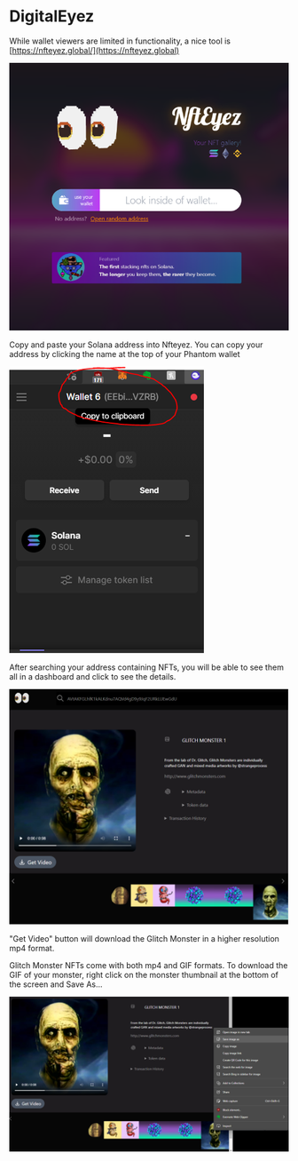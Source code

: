 # DigitalEyez

While wallet viewers are limited in functionality, a nice tool is [https://nfteyez.global/](https://nfteyez.global)

![](<../.gitbook/assets/image (9).png>)

Copy and paste your Solana address into Nfteyez. You can copy your address by clicking the name at the top of your Phantom wallet

![](<../.gitbook/assets/image (11).png>)

After searching your address containing NFTs, you will be able to see them all in a dashboard and click to see the details.

![](<../.gitbook/assets/image (5).png>)

"Get Video" button will download the Glitch Monster in a higher resolution mp4 format. 

Glitch Monster NFTs come with both mp4 and GIF formats. To download the GIF of your monster, right click on the monster thumbnail at the bottom of the screen and Save As... 

![](<../.gitbook/assets/image (6).png>)



